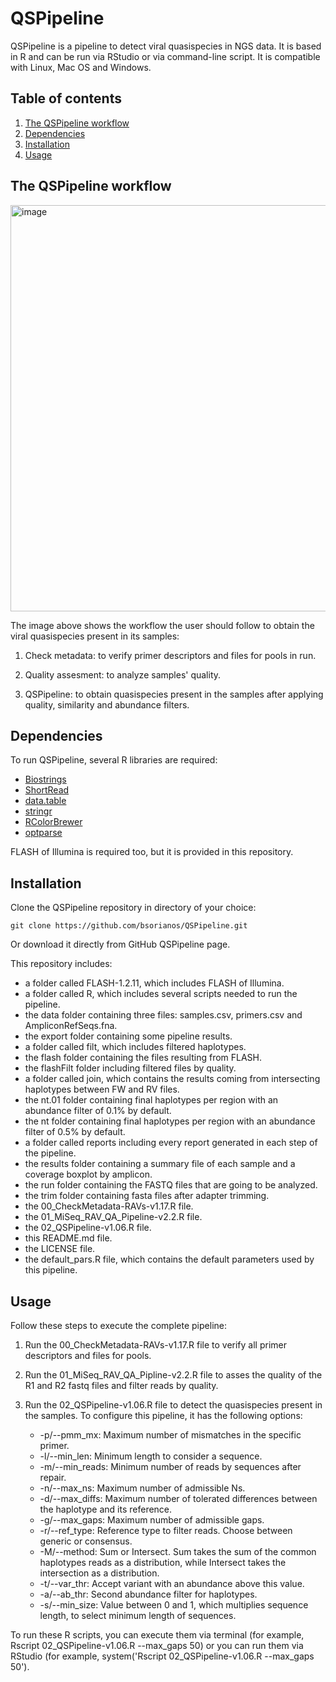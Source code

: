 # QSPipeline

QSPipeline is a pipeline to detect viral quasispecies in NGS data. It is based in R and can be run via RStudio or via command-line script. It is compatible with Linux, Mac OS and Windows.

## Table of contents

1. [The QSPipeline workflow](#workflow)
2. [Dependencies](#dependencies)
3. [Installation](#installation)
4. [Usage](#usage)

## The QSPipeline workflow <a name="workflow"></a>

<img src="https://user-images.githubusercontent.com/93382821/140949770-f4bad113-a259-4f95-ba30-ec21a0d8117f.jpeg?raw=true" alt="image" width="650"/>

The image above shows the workflow the user should follow to obtain the viral quasispecies present in its samples:

  1. Check metadata: to verify primer descriptors and files for pools in run.
<!-- -->
  2. Quality assesment: to analyze samples' quality.
<!-- -->
  3. QSPipeline: to obtain quasispecies present in the samples after applying quality, similarity and abundance filters.

## Dependencies <a name="dependencies"></a>

To run QSPipeline, several R libraries are required:

  * [Biostrings](https://bioconductor.org/packages/release/bioc/html/Biostrings.html)
  * [ShortRead](https://bioconductor.org/packages/release/bioc/html/ShortRead.html)
  * [data.table](https://cran.r-project.org/web/packages/data.table/)
  * [stringr](https://cran.r-project.org/web/packages/stringr/)
  * [RColorBrewer](https://cran.r-project.org/web/packages/RColorBrewer/)
  * [optparse](https://cran.r-project.org/web/packages/optparse/)

FLASH of Illumina is required too, but it is provided in this repository.

## Installation <a name="installation"></a>

Clone the QSPipeline repository in directory of your choice:

```
git clone https://github.com/bsorianos/QSPipeline.git
```

Or download it directly from GitHub QSPipeline page.

This repository includes:

  * a folder called FLASH-1.2.11, which includes FLASH of Illumina.<br />
  * a folder called R, which includes several scripts needed to run the pipeline.
  * the data folder containing three files: samples.csv, primers.csv and AmpliconRefSeqs.fna.
  * the export folder containing some pipeline results.
  * a folder called filt, which includes filtered haplotypes.
  * the flash folder containing the files resulting from FLASH.
  * the flashFilt folder including filtered files by quality.
  * a folder called join, which contains the results coming from intersecting haplotypes between FW and RV files.
  * the nt.01 folder containing final haplotypes per region with an abundance filter of 0.1% by default.
  * the nt folder containing final haplotypes per region with an abundance filter of 0.5% by default.
  * a folder called reports including every report generated in each step of the pipeline.
  * the results folder containing a summary file of each sample and a coverage boxplot by amplicon.
  * the run folder containing the FASTQ files that are going to be analyzed.
  * the trim folder containing fasta files after adapter trimming.
  * the 00_CheckMetadata-RAVs-v1.17.R file.
  * the 01_MiSeq_RAV_QA_Pipeline-v2.2.R file.
  * the 02_QSPipeline-v1.06.R file.
  * this README.md file.
  * the LICENSE file.
  * the default_pars.R file, which contains the default parameters used by this pipeline.

## Usage <a name="usage"></a>

Follow these steps to execute the complete pipeline:

1. Run the 00_CheckMetadata-RAVs-v1.17.R file to verify all primer descriptors and files for pools.
<!-- -->
2. Run the 01_MiSeq_RAV_QA_Pipline-v2.2.R file to asses the quality of the R1 and R2 fastq files and filter reads by quality.
<!-- -->
3. Run the 02_QSPipeline-v1.06.R file to detect the quasispecies present in the samples. To configure this pipeline, it has the following options:

    * -p/--pmm_mx: Maximum number of mismatches in the specific primer.
    * -l/--min_len: Minimum length to consider a sequence.
    * -m/--min_reads: Minimum number of reads by sequences after repair.
    * -n/--max_ns: Maximum number of admissible Ns.
    * -d/--max_diffs: Maximum number of tolerated differences between the haplotype and its reference.
    * -g/--max_gaps: Maximum number of admissible gaps.
    * -r/--ref_type: Reference type to filter reads. Choose between generic or consensus.
    * -M/--method: Sum or Intersect. Sum takes the sum of the common haplotypes reads as a distribution, while Intersect takes the intersection as a distribution.
    * -t/--var_thr: Accept variant with an abundance above this value.
    * -a/--ab_thr: Second abundance filter for haplotypes.
    * -s/--min_size: Value between 0 and 1, which multiplies sequence length, to select minimum length of sequences.

To run these R scripts, you can execute them via terminal (for example, Rscript 02_QSPipeline-v1.06.R --max_gaps 50) or you can run them via RStudio (for example, system('Rscript 02_QSPipeline-v1.06.R --max_gaps 50').
